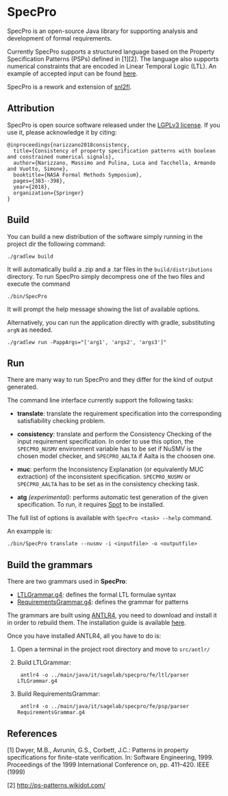 
# SpecPro

SpecPro is an open-source Java library for supporting
analysis and development of formal requirements.

Currently SpecPro supports a structured language based on the Property Specification Patterns (PSPs) defined in [1][2].
The language also supports numerical constraints that are encoded in Linear Temporal Logic (LTL). 
An example of accepted input can be found [here](https://github.com/SAGE-Lab/robot-arm-usecase). 

SpecPro is a rework and extension of [snl2fl](https://github.com/SAGE-Lab/snl2fl). 

## Attribution

   SpecPro is open source software released under the [LGPLv3 license](LICENSE). If you use it, please acknowledge it by citing:

    @inproceedings{narizzano2018consistency,
      title={Consistency of property specification patterns with boolean and constrained numerical signals},
      author={Narizzano, Massimo and Pulina, Luca and Tacchella, Armando and Vuotto, Simone},
      booktitle={NASA Formal Methods Symposium},
      pages={383--398},
      year={2018},
      organization={Springer}
    }

## Build
    
You can build a new distribution of the software simply running in the project dir the following command:
   
    ./gradlew build
      
It will automatically build a .zip and a .tar files in the `build/distributions` directory.
To run SpecPro simply decompress one of the two files and execute the command
   
    ./bin/SpecPro
      
It will prompt the help message showing the list of available options.
   
Alternatively, you can run the application directly with gradle, substituting `argN` as needed.
      
    ./gradlew run -PappArgs="['arg1', 'args2', 'args3']" 
      
## Run
      
There are many way to run SpecPro and they differ for the kind of output generated.

The command line interface currently support the following tasks:

* **translate**: translate the requirement specification into the corresponding satisfiability checking problem.

* **consistency**: translate and perform the Consistency Checking of the input requirement specification. 
                   In order to use this option, the `SPECPRO_NUSMV` environment variable has to be set if NuSMV 
                   is the chosen model checker, and `SPECPRO_AALTA` if Aalta is the choosen one.
                   
* **muc**: perform the Inconsistency Explanation (or equivalently MUC extraction) of the inconsistent specification.
                  `SPECPRO_NUSMV` or `SPECPRO_AALTA` has to be set as in the consistency checking task.
                
* **atg**  _(experimental)_: performs automatic test generation of the given specification. To run, it requires 
                             [Spot](https://spot.lrde.epita.fr/) to be installed.

The full list of options is available with `SpecPro <task> --help` command.
 
An exampple is:
    
    ./bin/SpecPro translate --nusmv -i <inputfile> -o <outputfile>

     

## Build the grammars

There are two grammars used in **SpecPro**: 

* [LTLGrammar.g4](src/antlr/LTLGrammar.g4): defines the formal LTL formulae syntax
* [RequirementsGrammar.g4](src/antlr/RequirementsGrammar.g4): defines the grammar for patterns

The grammars are built using [ANTLR4](http://www.antlr.org/), you need to download and install
it in order to rebuild them. The installation guide is available
[here](https://github.com/antlr/antlr4/blob/master/doc/getting-started.md).
 
Once you have installed ANTLR4, all you have to do is:

1. Open a terminal in the project root directory and move to `src/antlr/`

2. Build LTLGrammar:

        antlr4 -o ../main/java/it/sagelab/specpro/fe/ltl/parser LTLGrammar.g4

3. Build RequirementsGrammar:
        
        antlr4 -o ../main/java/it/sagelab/specpro/fe/psp/parser RequirementsGrammar.g4

## References

   [1] Dwyer, M.B., Avrunin, G.S., Corbett, J.C.: Patterns in property
   specifications for finite-state verification. In: Software
   Engineering, 1999. Proceedings of the 1999 International Conference
   on, pp. 411–420. IEEE (1999)

   [2] http://ps-patterns.wikidot.com/
